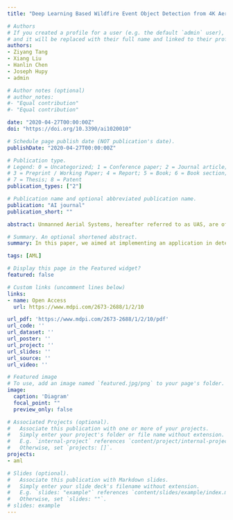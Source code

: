 ```yaml
---
title: "Deep Learning Based Wildfire Event Object Detection from 4K Aerial Images Acquired by UAS"

# Authors
# If you created a profile for a user (e.g. the default `admin` user), write the username (folder name) here 
# and it will be replaced with their full name and linked to their profile.
authors:
- Ziyang Tang
- Xiang Liu
- Hanlin Chen
- Joseph Hupy
- admin

# Author notes (optional)
# author_notes:
#- "Equal contribution"
#- "Equal contribution"

date: "2020-04-27T00:00:00Z"
doi: "https://doi.org/10.3390/ai1020010"

# Schedule page publish date (NOT publication's date).
publishDate: "2020-04-27T00:00:00Z"

# Publication type.
# Legend: 0 = Uncategorized; 1 = Conference paper; 2 = Journal article;
# 3 = Preprint / Working Paper; 4 = Report; 5 = Book; 6 = Book section;
# 7 = Thesis; 8 = Patent
publication_types: ["2"]

# Publication name and optional abbreviated publication name.
publication: "AI journal"
publication_short: ""

abstract: Unmanned Aerial Systems, hereafter referred to as UAS, are of great use in hazard events such as wildfire due to their ability to provide high-resolution video imagery over areas deemed too dangerous for manned aircraft and ground crews. This aerial perspective allows for identification of ground-based hazards such as spot fires and fire lines, and to communicate this information with fire fighting crews. Current technology relies on visual interpretation of UAS imagery, with little to no computer-assisted automatic detection. With the help of big labeled data and the significant increase of computing power, deep learning has seen great successes on object detection with fixed patterns, such as people and vehicles. However, little has been done for objects, such as spot fires, with amorphous and irregular shapes. Additional challenges arise when data are collected via UAS as high-resolution aerial images or videos; an ample solution must provide reasonable accuracy with low delays. In this paper, we examined 4K (3840×2160 ) videos collected by UAS from a controlled burn and created a set of labeled video sets to be shared for public use. We introduce a coarse-to-fine framework to auto-detect wildfires that are sparse, small, and irregularly-shaped. The coarse detector adaptively selects the sub-regions that are likely to contain the objects of interest while the fine detector passes only the details of the sub-regions, rather than the entire 4K region, for further scrutiny. The proposed two-phase learning therefore greatly reduced time overhead and is capable of maintaining high accuracy. Compared against the real-time one-stage object backbone of YoloV3, the proposed methods improved the mean average precision(mAP) from 0.29 to 0.67, with an average inference speed of 7.44 frames per second. Limitations and future work are discussed with regard to the design and the experiment results.

# Summary. An optional shortened abstract.
summary: In this paper, we aimed at implementing an application in detecting fire and other critical ground-based objects in a wildfire event using high resolution aerial images. We propose a well annotated fire dataset with 1400 4K images. We also present a coarse-to-fine strategy to deal with the 4K images, which achieves high accuracy while maintaining fast speeds. Our methods can also be added to different backbones in object detection methods and extended to deal with high resolution images. Ongoing and future research objectives involve expansion of the UAS wildfire imagery collection, and working with a UAS platforms equipped with more powerful CPUs and GPUs. Fusing data collected from multiple types of sensors can provide additional wisdom in wildfire fighting scenarios. Additional Machine Learning approaches, especially a hybrid approach that combines signal processing with deep learning, will be investigated to discover a faster and more accurate technique to identify small objects of interests and objects with irregular boundaries in high definition videos and images.

tags: [AML]

# Display this page in the Featured widget?
featured: false

# Custom links (uncomment lines below)
links:
- name: Open Access
  url: https://www.mdpi.com/2673-2688/1/2/10

url_pdf: 'https://www.mdpi.com/2673-2688/1/2/10/pdf'
url_code: ''
url_dataset: ''
url_poster: ''
url_project: ''
url_slides: ''
url_source: ''
url_video: ''

# Featured image
# To use, add an image named `featured.jpg/png` to your page's folder. 
image:
  caption: 'Diagram'
  focal_point: ""
  preview_only: false

# Associated Projects (optional).
#   Associate this publication with one or more of your projects.
#   Simply enter your project's folder or file name without extension.
#   E.g. `internal-project` references `content/project/internal-project/index.md`.
#   Otherwise, set `projects: []`.
projects:
- aml

# Slides (optional).
#   Associate this publication with Markdown slides.
#   Simply enter your slide deck's filename without extension.
#   E.g. `slides: "example"` references `content/slides/example/index.md`.
#   Otherwise, set `slides: ""`.
# slides: example
---
```

